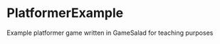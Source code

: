 PlatformerExample
=================

Example platformer game written in GameSalad for teaching purposes
